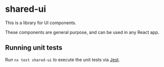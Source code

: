 # shared-ui

This is a library for UI components.

These components are general purpose, and can be used in any React app.

## Running unit tests

Run `nx test shared-ui` to execute the unit tests via [Jest](https://jestjs.io).
